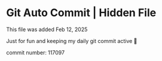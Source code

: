 # Git Auto Commit | Hidden File

This file was added Feb 12, 2025

Just for fun and keeping my daily git commit active 🤪

commit number: 117097
